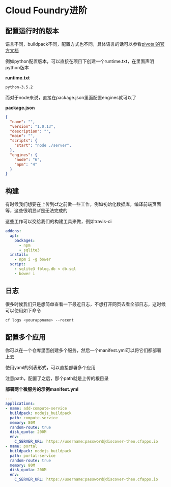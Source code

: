 # Cloud Foundry进阶

## 配置运行时的版本

语言不同，buildpack不同，配置方式也不同，具体语言的话可以参看[pivotal的官方文档](http://docs.cloudfoundry.org/buildpacks/)

例如python配置版本，可以直接在项目下创建一个runtime.txt，在里面声明python版本

**runtime.txt**

```bash
python-3.5.2
```

而对于node来说，直接在package.json里面配置engines就可以了

**package.json**

```json
{
  "name": "",
  "version": "1.0.13",
  "description": "",
  "main": "",
  "scripts": {
    "start": "node ./server",
  },
  "engines": {
    "node": "6",
    "npm": "4"
  }
}
```

## 构建

有时候我们想要在上传到cf之前做一些工作，例如初始化数据库，编译前端页面等，这些很明显cf是无法完成的

这些工作可以交给我们的构建工具来做，例如travis-ci

```yaml
addons:
  apt:
    packages:
      - npm
      - sqlite3
  install:
    - npm i -g bower
  script:
    - sqlite3 fblog.db < db.sql
    - bower i
```

## 日志

很多时候我们只是想简单查看一下最近日志，不想打开网页去看全部日志，这时候可以使用如下命令

```bash
cf logs <yourappname> --recent
```

## 配置多个应用

你可以在一个仓库里面创建多个服务，然后一个manifest.yml可以将它们都部署上去

使用yaml的列表形式，可以直接部署多个应用

注意path，配置了之后，那个path就是上传的根目录

**部署两个微服务的示例manifest.yml**

```yaml
---
applications:
- name: add-compute-service
  buildpack: nodejs_buildpack
  path: compute-service
  memory: 80M
  random-route: true
  disk_quota: 200M
  env:
    C_SERVER_URL: https://username:password@discover-theo.cfapps.io
- name: portal
  buildpack: nodejs_buildpack
  path: portal-service
  random-route: true
  memory: 80M
  disk_quota: 200M
  env:
    C_SERVER_URL: https://username:password@discover-theo.cfapps.io
```